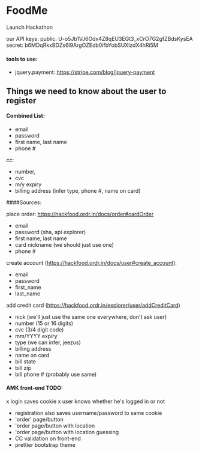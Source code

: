 FoodMe
======

Launch Hackathon


our API keys:
public: U-o5Jb1VJ6Odx4Z8qEU3EGt3_xCrO7G2gfZBdsKysEA
secret: b6MDqRkxBDZs6l9ArgOZEdb0ifbYobSUXlzdX4hRi5M


#### tools to use:
- jquery.payment: https://stripe.com/blog/jquery-payment


Things we need to know about the user to register
-------------------------------------------------
#### Combined List:
- email
- password
- first name, last name
- phone #

cc:
- number,
- cvc
- m/y expiry
- billing address
(infer type, phone #, name on card)

####Sources:

place order: https://hackfood.ordr.in/docs/order#cardOrder
- email
- password (sha, api explorer)
- first name, last name
- card nickname (we should just use one)
- phone #

create account (https://hackfood.ordr.in/docs/user#create_account):
- email
- password
- first_name
- last_name

add credit card (https://hackfood.ordr.in/explorer/user/addCreditCard)
- nick (we'll just use the same one everywhere, don't ask user)
- number (15 or 16 digits)
- cvc (3/4 digit code)
- mm/YYYY expiry
- type (we can infer, jeezus)
- billing address
- name on card
- bill state
- bill zip
- bill phone # (probably use same)


#### AMK front-end TODO:
x login saves cookie
x user knows whether he's logged in or not
- registration also saves username/password to same cookie
- 'order' page/button
- 'order page/button with location
- 'order page/button with location guessing
- CC validation on front-end
- prettier bootstrap theme
